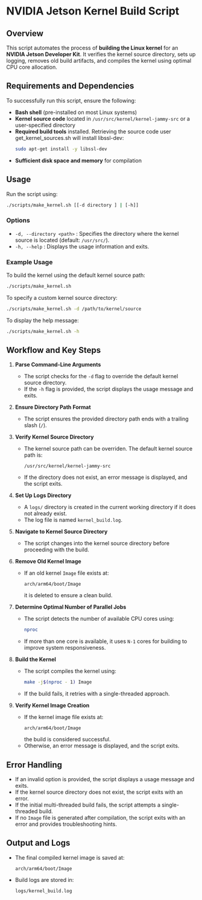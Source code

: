 # NVIDIA Jetson Kernel Build Script

## Overview
This script automates the process of **building the Linux kernel** for an **NVIDIA Jetson Developer Kit**. It verifies the kernel source directory, sets up logging, removes old build artifacts, and compiles the kernel using optimal CPU core allocation.

## Requirements and Dependencies
To successfully run this script, ensure the following:
- **Bash shell** (pre-installed on most Linux systems)
- **Kernel source code** located in `/usr/src/kernel/kernel-jammy-src` or a user-specified directory
- **Required build tools** installed. Retrieving the source code user get_kernel_sources.sh will install libssl-dev:
  ```bash
  sudo apt-get install -y libssl-dev
  ```
- **Sufficient disk space and memory** for compilation

## Usage
Run the script using:
```bash
./scripts/make_kernel.sh [[-d directory ] | [-h]]
```

### Options
- `-d, --directory <path>` : Specifies the directory where the kernel source is located (default: `/usr/src/`).
- `-h, --help` : Displays the usage information and exits.

### Example Usage
To build the kernel using the default kernel source path:
```bash
./scripts/make_kernel.sh
```
To specify a custom kernel source directory:
```bash
./scripts/make_kernel.sh -d /path/to/kernel/source
```
To display the help message:
```bash
./scripts/make_kernel.sh -h
```

## Workflow and Key Steps

1. **Parse Command-Line Arguments**  
   - The script checks for the `-d` flag to override the default kernel source directory.
   - If the `-h` flag is provided, the script displays the usage message and exits.

2. **Ensure Directory Path Format**  
   - The script ensures the provided directory path ends with a trailing slash (`/`).

3. **Verify Kernel Source Directory**  
   - The kernel source path can be overriden. The default kernel source path is:  
     ```
     /usr/src/kernel/kernel-jammy-src
     ```
   - If the directory does not exist, an error message is displayed, and the script exits.

4. **Set Up Logs Directory**  
   - A `logs/` directory is created in the current working directory if it does not already exist.
   - The log file is named `kernel_build.log`.

5. **Navigate to Kernel Source Directory**  
   - The script changes into the kernel source directory before proceeding with the build.

6. **Remove Old Kernel Image**  
   - If an old kernel `Image` file exists at:  
     ```
     arch/arm64/boot/Image
     ```
     it is deleted to ensure a clean build.

7. **Determine Optimal Number of Parallel Jobs**  
   - The script detects the number of available CPU cores using:
     ```bash
     nproc
     ```
   - If more than one core is available, it uses `N-1` cores for building to improve system responsiveness.

8. **Build the Kernel**  
   - The script compiles the kernel using:
     ```bash
     make -j$(nproc - 1) Image
     ```
   - If the build fails, it retries with a single-threaded approach.

9. **Verify Kernel Image Creation**  
   - If the kernel image file exists at:
     ```
     arch/arm64/boot/Image
     ```
     the build is considered successful.
   - Otherwise, an error message is displayed, and the script exits.

## Error Handling
- If an invalid option is provided, the script displays a usage message and exits.
- If the kernel source directory does not exist, the script exits with an error.
- If the initial multi-threaded build fails, the script attempts a single-threaded build.
- If no `Image` file is generated after compilation, the script exits with an error and provides troubleshooting hints.

## Output and Logs
- The final compiled kernel image is saved at:
  ```
  arch/arm64/boot/Image
  ```
- Build logs are stored in:
  ```
  logs/kernel_build.log
  ```

